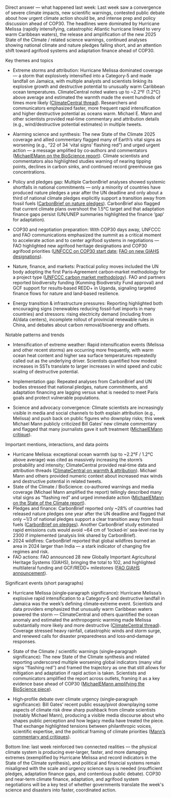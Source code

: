 Direct answer — what happened last week: Last week saw a convergence of severe climate impacts, new scientific warnings, contested public debate about how urgent climate action should be, and intense prep and policy discussion ahead of COP30. The headlines were dominated by Hurricane Melissa (rapidly intensifying, catastrophic Atlantic hurricane linked to very warm Caribbean waters), the release and amplification of the new 2025 State of the Climate / related science warnings, continued analyses showing national climate and nature pledges falling short, and an attention shift toward agrifood systems and adaptation finance ahead of COP30.

Key themes and topics
- Extreme storms and attribution: Hurricane Melissa dominated coverage — a storm that explosively intensified into a Category‑5 and made landfall on Jamaica, with multiple analysts and scientists linking its explosive growth and destructive potential to unusually warm Caribbean ocean temperatures. ClimateCentral noted waters up to ~2.2°F (1.2°C) above average and estimated the warmth made the event hundreds of times more likely ([ClimateCentral thread](https://x.com/ClimateCentral/status/1983209218317427189)). Researchers and communicators emphasized faster, more frequent rapid intensification and higher destructive potential as oceans warm. Michael E. Mann and other scientists provided real‑time commentary and attribution details (e.g., wind/destructive potential estimates) in multiple tweets.

- Alarming science and synthesis: The new State of the Climate 2025 coverage and allied commentary flagged many of Earth’s vital signs as worsening (e.g., “22 of 34 ‘vital signs’ flashing red”) and urged urgent action — a message amplified by co‑authors and commentators ([MichaelEMann on the BioScience report](https://x.com/MichaelEMann/status/1983542543498297532)). Climate scientists and commentators also highlighted studies warning of nearing tipping points, declines in carbon sinks, and continued record greenhouse gas concentrations.

- Policy and pledges gap: Multiple CarbonBrief analyses showed systemic shortfalls in national commitments — only a minority of countries have produced nature pledges a year after the UN deadline and only about a third of national climate pledges explicitly support a transition away from fossil fuels ([CarbonBrief on nature pledges](https://x.com/CarbonBrief/status/1984312172818632814)). CarbonBrief also flagged that current climate plans overshoot the 1.5°C target and that adaptation finance gaps persist (UN/UNEP summaries highlighted the finance ‘gap’ for adaptation).

- COP30 and negotiation preparation: With COP30 days away, UNFCCC and FAO communications emphasized the summit as a critical moment to accelerate action and to center agrifood systems in negotiations — FAO highlighted new agrifood heritage designations and COP30 agrifood priorities ([UNFCCC on COP30 start date](https://x.com/UNFCCC/status/1984219939960750278); [FAO on new GIAHS designations](https://x.com/FAOclimate/status/1984333764273803340)).

- Nature, finance, and markets: Practical policy moves included the UN body adopting the first Paris‑Agreement carbon‑market methodology for a project type ([UNFCCC carbon market methodology](https://x.com/UNFCCC/status/1984007870393020834)). FAO and partners reported biodiversity funding (Kunming Biodiversity Fund approval) and GCF support for results‑based REDD+ in Uganda, signaling targeted finance flows for nature and land‑based resilience.

- Energy transition & infrastructure pressures: Reporting highlighted both encouraging signs (renewables reducing fossil‑fuel imports in many countries) and stressors: rising electricity demand (including from AI/data centers), incomplete rollout of provincial renewable rules in China, and debates about carbon removal/bioenergy and offsets.

Notable patterns and trends
- Intensification of extreme weather: Rapid intensification events (Melissa and other recent storms) are occurring more frequently, with warm ocean heat content and higher sea surface temperatures repeatedly called out as the underlying driver. Scientists quantified how modest increases in SSTs translate to larger increases in wind speed and cubic scaling of destructive potential.

- Implementation gap: Repeated analyses from CarbonBrief and UN bodies stressed that national pledges, nature commitments, and adaptation financing are lagging versus what is needed to meet Paris goals and protect vulnerable populations.

- Science and advocacy convergence: Climate scientists are increasingly visible in media and social channels to both explain attribution (e.g., Melissa) and push back on public figures who downplay risks; this week Michael Mann publicly criticized Bill Gates’ new climate commentary and flagged that many journalists gave it soft treatment ([MichaelEMann critique](https://x.com/MichaelEMann/status/1984330400651755789)).

Important mentions, interactions, and data points
- Hurricane Melissa: exceptional ocean warmth (up to ~2.2°F / 1.2°C above average) was cited as massively increasing the storm’s probability and intensity; ClimateCentral provided real‑time data and attribution threads ([ClimateCentral on warmth & attribution](https://x.com/ClimateCentral/status/1983209218317427189)). Michael Mann and others provided numeric context about increased max winds and destructive potential in related tweets.
- State of the Climate / BioScience: co‑authored warnings and media coverage (Michael Mann amplified the report) tellingly described many vital signs as “flashing red” and urged immediate action ([MichaelEMann on the State of the Climate report](https://x.com/MichaelEMann/status/1983542543498297532)).
- Pledges and finance: CarbonBrief reported only ~28% of countries had released nature pledges one year after the UN deadline and flagged that only ~1/3 of national pledges support a clear transition away from fossil fuels ([CarbonBrief on pledges](https://x.com/CarbonBrief/status/1984312172818632814)). Another CarbonBrief study estimated rapid emissions cuts would avoid ~64 cm of ‘locked‑in’ sea‑level rise by 2300 if implemented (analysis link shared by CarbonBrief).
- 2024 wildfires: CarbonBrief reported that global wildfires burned an area in 2024 larger than India — a stark indicator of changing fire regimes and risk.
- FAO actions: FAO announced 28 new Globally Important Agricultural Heritage Systems (GIAHS), bringing the total to 102, and highlighted multilateral funding and GCF/REDD+ milestones ([FAO GIAHS announcement](https://x.com/FAOclimate/status/1984333764273803340)).

Significant events (short paragraphs)
- Hurricane Melissa (single‑paragraph significance): Hurricane Melissa’s explosive rapid intensification to a Category‑5 and destructive landfall in Jamaica was the week’s defining climate‑extreme event. Scientists and data providers emphasized that unusually warm Caribbean waters powered the storm — ClimateCentral and others quantified the ocean anomaly and estimated the anthropogenic warming made Melissa substantially more likely and more destructive ([ClimateCentral thread](https://x.com/ClimateCentral/status/1983209218317427189)). Coverage stressed heavy rainfall, catastrophic winds and storm surge, and renewed calls for disaster preparedness and loss‑and‑damage responses.

- State of the Climate / scientific warnings (single‑paragraph significance): The new State of the Climate synthesis and related reporting underscored multiple worsening global indicators (many vital signs ‘‘flashing red’’) and framed the trajectory as one that still allows for mitigation and adaptation if rapid action is taken. Scientists and communicators amplified the report across outlets, framing it as a key evidence base ahead of COP30 ([MichaelEMann amplifying the BioScience piece](https://x.com/MichaelEMann/status/1983542543498297532)).

- High‑profile debate over climate urgency (single‑paragraph significance): Bill Gates’ recent public essay/pivot downplaying some aspects of climate risk drew sharp pushback from climate scientists (notably Michael Mann), producing a visible media discourse about who shapes public perception and how legacy media have treated the piece. That exchange highlighted tensions between philanthropic voices, scientific expertise, and the political framing of climate priorities ([Mann’s commentary and critiques](https://x.com/MichaelEMann/status/1984330400651755789)).

Bottom line: last week reinforced two connected realities — the physical climate system is producing ever‑larger, faster, and more damaging extremes (exemplified by Hurricane Melissa and record indicators in the State of the Climate synthesis), and political and financial systems remain misaligned with the scale and urgency science says is needed (insufficient pledges, adaptation finance gaps, and contentious public debate). COP30 and near‑term climate finance, adaptation, and agrifood system negotiations will be a key test of whether governments translate the week's science and disasters into faster, coordinated action.
